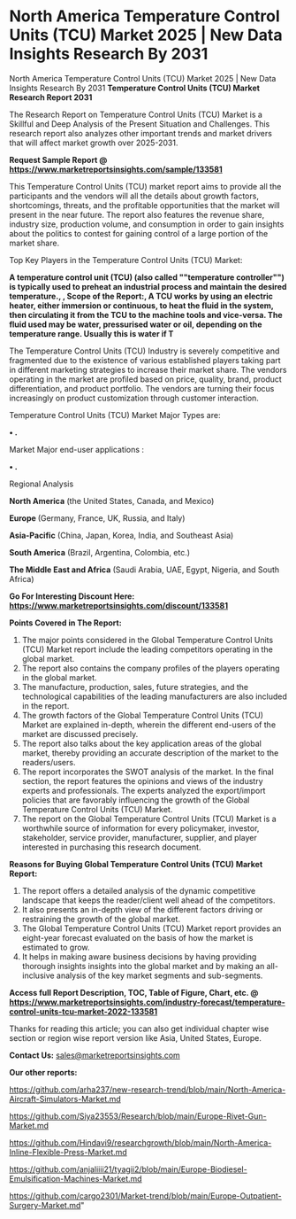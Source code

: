 # North America Temperature Control Units (TCU) Market 2025 | New Data Insights Research By 2031
 North America Temperature Control Units (TCU) Market 2025 | New Data Insights Research By 2031
<strong>Temperature Control Units (TCU) Market Research Report 2031</strong>

The Research Report on Temperature Control Units (TCU) Market is a Skillful and Deep Analysis of the Present Situation and Challenges. This research report also analyzes other important trends and market drivers that will affect market growth over 2025-2031.

<strong>Request Sample Report @ <a href=https://www.marketreportsinsights.com/sample/133581>https://www.marketreportsinsights.com/sample/133581</a></strong>

This Temperature Control Units (TCU) market report aims to provide all the participants and the vendors will all the details about growth factors, shortcomings, threats, and the profitable opportunities that the market will present in the near future. The report also features the revenue share, industry size, production volume, and consumption in order to gain insights about the politics to contest for gaining control of a large portion of the market share.

Top Key Players in the Temperature Control Units (TCU) Market:

<strong>A temperature control unit (TCU) (also called ""temperature controller"") is typically used to preheat an industrial process and maintain the desired temperature., , Scope of the Report:, A TCU works by using an electric heater, either immersion or continuous, to heat the fluid in the system, then circulating it from the TCU to the machine tools and vice-versa. The fluid used may be water, pressurised water or oil, depending on the temperature range. Usually this is water if T</strong>

The Temperature Control Units (TCU) Industry is severely competitive and fragmented due to the existence of various established players taking part in different marketing strategies to increase their market share. The vendors operating in the market are profiled based on price, quality, brand, product differentiation, and product portfolio. The vendors are turning their focus increasingly on product customization through customer interaction.

Temperature Control Units (TCU) Market Major Types are:

<strong>• .</strong>

Market Major end-user applications :

<strong>• .</strong>

Regional Analysis

</u><strong><b>North America</b></strong> (the United States, Canada, and Mexico)

<strong><b>Europe </b></strong>(Germany, France, UK, Russia, and Italy)

<strong><b>Asia-Pacific</b></strong> (China, Japan, Korea, India, and Southeast Asia)

<strong><b>South America</b></strong> (Brazil, Argentina, Colombia, etc.)

<strong><b>The Middle East and Africa</b></strong> (Saudi Arabia, UAE, Egypt, Nigeria, and South Africa)

<strong>Go For Interesting Discount Here: <a href=https://www.marketreportsinsights.com/discount/133581>https://www.marketreportsinsights.com/discount/133581</a></strong>

<strong>Points Covered in The Report:</strong>
<ol>
  <li>The major points considered in the Global Temperature Control Units (TCU) Market report include the leading competitors operating in the global market.</li>
  <li>The report also contains the company profiles of the players operating in the global market.</li>
  <li>The manufacture, production, sales, future strategies, and the technological capabilities of the leading manufacturers are also included in the report.</li>
  <li>The growth factors of the Global Temperature Control Units (TCU) Market are explained in-depth, wherein the different end-users of the market are discussed precisely.</li>
  <li>The report also talks about the key application areas of the global market, thereby providing an accurate description of the market to the readers/users.</li>
  <li>The report incorporates the SWOT analysis of the market. In the final section, the report features the opinions and views of the industry experts and professionals. The experts analyzed the export/import policies that are favorably influencing the growth of the Global Temperature Control Units (TCU) Market.</li>
  <li>The report on the Global Temperature Control Units (TCU) Market is a worthwhile source of information for every policymaker, investor, stakeholder, service provider, manufacturer, supplier, and player interested in purchasing this research document.</li>
</ol>
<strong>Reasons for Buying Global Temperature Control Units (TCU) Market Report:</strong>

<ol>
  <li>The report offers a detailed analysis of the dynamic competitive landscape that keeps the reader/client well ahead of the competitors.</li>
  <li>It also presents an in-depth view of the different factors driving or restraining the growth of the global market.</li>
  <li>The Global Temperature Control Units (TCU) Market report provides an eight-year forecast evaluated on the basis of how the market is estimated to grow.</li>
  <li>It helps in making aware business decisions by having providing thorough insights insights into the global market and by making an all-inclusive analysis of the key market segments and sub-segments.</li>
</ol>
<strong>Access full Report Description, TOC, Table of Figure, Chart, etc. @ <a href=https://www.marketreportsinsights.com/industry-forecast/temperature-control-units-tcu-market-2022-133581>https://www.marketreportsinsights.com/industry-forecast/temperature-control-units-tcu-market-2022-133581</a></strong>


Thanks for reading this article; you can also get individual chapter wise section or region wise report version like Asia, United States, Europe.

<strong>Contact Us:</strong>
sales@marketreportsinsights.com

<strong>Our other reports:</strong>

<a href=https://github.com/arha237/new-research-trend/blob/main/North-America-Aircraft-Simulators-Market.md>https://github.com/arha237/new-research-trend/blob/main/North-America-Aircraft-Simulators-Market.md</a>

<a href=https://github.com/Siya23553/Research/blob/main/Europe-Rivet-Gun-Market.md>https://github.com/Siya23553/Research/blob/main/Europe-Rivet-Gun-Market.md</a>

<a href=https://github.com/Hindavi9/researchgrowth/blob/main/North-America-Inline-Flexible-Press-Market.md>https://github.com/Hindavi9/researchgrowth/blob/main/North-America-Inline-Flexible-Press-Market.md</a>

<a href=https://github.com/anjaliiii21/tyagii2/blob/main/Europe-Biodiesel-Emulsification-Machines-Market.md>https://github.com/anjaliiii21/tyagii2/blob/main/Europe-Biodiesel-Emulsification-Machines-Market.md</a>

<a href=https://github.com/cargo2301/Market-trend/blob/main/Europe-Outpatient-Surgery-Market.md>https://github.com/cargo2301/Market-trend/blob/main/Europe-Outpatient-Surgery-Market.md</a>"
